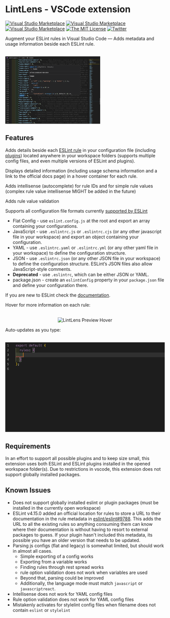# LintLens - VSCode extension

[![Visual Studio Marketplace](https://vsmarketplacebadges.dev/version-short/ghmcadams.lintlens.svg)](https://marketplace.visualstudio.com/items?itemName=ghmcadams.lintlens)
[![Visual Studio Marketplace](https://vsmarketplacebadges.dev/installs-short/ghmcadams.lintlens.svg)](https://marketplace.visualstudio.com/items?itemName=ghmcadams.lintlens)
[![Visual Studio Marketplace](https://vsmarketplacebadges.dev/rating-star/ghmcadams.lintlens.svg)](https://marketplace.visualstudio.com/items?itemName=ghmcadams.lintlens)
[![The MIT License](https://img.shields.io/badge/license-MIT-orange.svg?style=flat-square)](http://opensource.org/licenses/MIT)
[![Twitter](https://img.shields.io/twitter/url?style=social&url=https%3A%2F%2Fimg.shields.io%2Ftwitter%2Furl%3Furl%3Dhttps%253A%252F%252Fgithub.com%252Fghmcadams%252Fvscode-lintlens%252F)](https://twitter.com/intent/tweet?text=Wow:&url=https%3A%2F%2Fgithub.com%2Fghmcadams%2Fvscode-lintlens%2F)

Augment your ESLint rules in Visual Studio Code — Adds metadata and usage information beside each ESLint rule.

<p align="left">
  <br />
  <img src="https://raw.githubusercontent.com/ghmcadams/vscode-lintlens/master/images/lintlens-screenshot-hover.png" alt="LintLens Screenshot" width="300px" />
  <br />
</p>

## Features

Adds details beside each [ESLint rule](https://eslint.org/docs/rules/) in your configuration file (including [plugins](https://www.npmjs.com/search?q=eslint-plugin-&ranking=popularity)) located anywhere in your workspace folders (supports multiple config files, and even multiple versions of ESLint and plugins).

Displays detailed information (including usage schema information and a link to the official docs page) in a hover container for each rule.

Adds intellisense (autocomplete) for rule IDs and for simple rule values (complex rule value intellisense MIGHT be added in the future)

Adds rule value validation

Supports all configuration file formats currently [supported by ESLint](https://eslint.org/docs/user-guide/configuring#configuration-file-formats)

- Flat Config - use `eslint.config.js` at the root and export an array containing your configurations.
- JavaScript - use `.eslintrc.js` or `.eslintrc.cjs` (or any other javascript file in your workspace) and export an object containing your configuration.
- YAML - use `.eslintrc.yaml` or `.eslintrc.yml` (or any other yaml file in your workspace) to define the configuration structure.
- JSON - use `.eslintrc.json` (or any other JSON file in your workspace) to define the configuration structure. ESLint’s JSON files also allow JavaScript-style comments.
- **Deprecated** - use `.eslintrc`, which can be either JSON or YAML.
- package.json - create an `eslintConfig` property in your `package.json` file and define your configuration there.

If you are new to ESLint check the [documentation](http://eslint.org/).  

Hover for more information on each rule:

<p align="center">
  <br />
  <img src="https://raw.githubusercontent.com/ghmcadams/vscode-lintlens/master/images/lintlens-preview-hover.gif" alt="LintLens Preview Hover" width="600px" />
  <br />
</p>


Auto-updates as you type:

<p align="center">
  <br />
  <img src="https://raw.githubusercontent.com/ghmcadams/vscode-lintlens/master/images/lintlens-preview-main.gif" alt="LintLens Preview Main" width="600px" />
  <br />
</p>


## Requirements

In an effort to support all possible plugins and to keep size small, this extension uses both ESLint and ESLint plugins installed in the opened workspace folder(s).  Due to restrictions in vscode, this extension does not support globally installed packages.

## Known Issues

- Does not support globally installed eslint or plugin packages (must be installed in the currently open workspace)
- ESLint v4.15.0 added an official location for rules to store a URL to their documentation in the rule metadata in [eslint/eslint#9788](https://github.com/eslint/eslint/pull/9788). This adds the URL to all the existing rules so anything consuming them can know where their documentation is without having to resort to external packages to guess.  If your plugin hasn't included this metadata, its possible you have an older version that needs to be updated.
- Parsing js configs (flat and legacy) is somewhat limited, but should work in almost all cases.
  - Simple exporting of a config works
  - Exporting from a variable works
  - Finding rules through rest spread works
  - rule option validation does not work when variables are used
  - Beyond that, parsing could be improved
  - Additionally, the language mode must match `javascript` or `javascriptreact`.
- Intellisense does not work for YAML config files
- Rule option validation does not work for YAML config files
- Mistakenly activates for stylelint config files when filename does not contain `eslint` or `stylelint`
